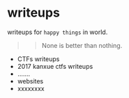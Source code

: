 # writeups
writeups for `happy things` in  world.


>> None is better than nothing.

* CTFs writeups
 * 2017 kanxue ctfs writeups
 * .......
* websites
 * xxxxxxxx
